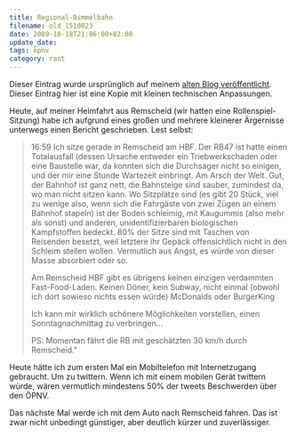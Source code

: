 ```yaml
---
title: Regional-Bimmelbahn
filename: old_1510023
date: 2009-10-18T21:06:00+02:00
update_date:
tags: öpnv
category: rant
---
```

Dieser Eintrag wurde ursprünglich auf meinem [alten Blog veröffentlicht](https://stu.blogger.de/stories/1510023/). Dieser Eintrag hier ist eine Kopie mit kleinen technischen Anpassungen.

Heute, auf meiner Heimfahrt aus Remscheid (wir hatten eine Rollenspiel-Sitzung) habe ich aufgrund eines großen und mehrere kleinerer Ärgernisse unterwegs einen Bericht geschrieben. Lest selbst:

> 16:59 Ich sitze gerade in Remscheid am HBF. Der RB47 ist hatte einen Totalausfall (dessen Ursache entweder ein Triebwerkschaden oder eine Baustelle war, da konnten sich die Durchsager nicht so einigen, und der mir eine Stunde Wartezeit einbringt. Am Arsch der Welt. Gut, der Bahnhof ist ganz nett, die Bahnsteige sind sauber, zumindest da, wo man nicht sitzen kann. Wo Sitzplätze sind (es gibt 20 Stück, viel zu wenige also, wenn sich die Fahrgäste von zwei Zügen an einem Bahnhof stapeln) ist der Boden schleimig, mit Kaugummis (also mehr als sonst) und anderen, unidentifizierbaren biologischen Kampfstoffen bedeckt. 80% der Sitze sind mit Taschen von Reisenden besetzt, weil letztere ihr Gepäck offensichtlich nicht in den Schleim stellen wollen. Vermutlich aus Angst, es würde von dieser Masse absorbiert oder so.
>
> Am Remscheid HBF gibt es übrigens keinen einzigen verdammten Fast-Food-Laden. Keinen Döner, kein Subway, nicht einmal (obwohl ich dort sowieso nichts essen würde) McDonalds oder BurgerKing
>
> Ich kann mir wirklich schönere Möglichkeiten vorstellen, einen Sonntagnachmittag zu verbringen…
>
> PS: Momentan fährt die RB mit geschätzten 30 km/h durch Remscheid."

Heute hätte ich zum ersten Mal ein Mobiltelefon mit Internetzugang gebraucht. Um zu twittern. Wenn ich mit einem mobilen Gerät twittern würde, wären vermutlich mindestens 50% der tweets Beschwerden über den ÖPNV.

Das nächste Mal werde ich mit dem Auto nach Remscheid fahren. Das ist zwar nicht unbedingt günstiger, aber deutlich kürzer und zuverlässiger.

